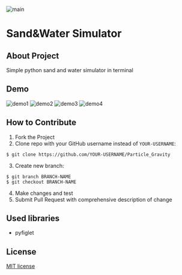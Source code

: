
![main](https://github.com/WiktorK02/sand-simulator/assets/123249470/cc8d7b66-37e5-4257-884c-b0da0191ec32)
# Sand&Water Simulator 
## About Project
Simple python sand and water simulator in terminal 

## Demo 
![demo1](https://github.com/WiktorK02/sand-simulator/assets/123249470/21a0bc9b-9a3c-47f7-b26d-864c12e100d8)
![demo2](https://github.com/WiktorK02/sand-simulator/assets/123249470/d7c098c1-016f-4d10-a700-dedb9a3d0eb1)
![demo3](https://github.com/WiktorK02/sand-simulator/assets/123249470/91ca2c7e-01ca-4eaa-ac88-8afaedc4796e)
![demo4](https://github.com/WiktorK02/sand-simulator/assets/123249470/2c771511-3237-4f36-82ce-536414a177d3)

## How to Contribute
1. Fork the Project
2. Clone repo with your GitHub username instead of ```YOUR-USERNAME```:<br>
```
$ git clone https://github.com/YOUR-USERNAME/Particle_Gravity
```
3. Create new branch:<br>
```
$ git branch BRANCH-NAME 
$ git checkout BRANCH-NAME
```
4. Make changes and test<br>
5. Submit Pull Request with comprehensive description of change
## Used libraries
*  pyfiglet
## License 
[MIT license](LICENSE)
